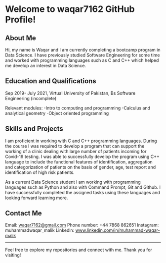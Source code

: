 # Welcome to waqar7162 GitHub Profile!

## About Me
Hi, my name is Waqar and I am currently completing a bootcamp program in Data Science. I have previously studied Software Engineering for some time and worked with programming languages such as C and C++ which helped me develop an interest in Data Science.

## Education and Qualifications
Sep 2019- July 2021, Virtual University of Pakistan, Bs Software Engineering (incomplete)

Relevant modules:
-Intro to computing and programming 
-Calculus and analytical geometry 
-Object oriented programming

## Skills and Projects 
I am proficient in working with C and C++ programming languages. 
During the course I was required to develop a program that can support the working of a clinic dealing with large number of patients incoming for Covid-19 testing. I was able to successfully develop the program using C++ language to include the functional features of identification, aggregation and categorization of patients on the basis of gender, age, test report and identification of high risk patients.

As a current Data Science student I am working with programming languages such as Python and also with Command Prompt, Git and Github. I have successfully completed the assigned tasks using these languages and looking forward learning more.

## Contact Me
Email: waqar7162@gmail.com
Phone number: +44 7868 862651
Instagram: muhammadwaqar_malik
Linkedln: www.linkedin.com/in/muhammad-waqar-malik


---

Feel free to explore my repositories and connect with me. Thank you for visiting!
